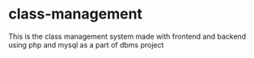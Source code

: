 # class-management
This is the class management system made with frontend and backend using php and mysql as a part of dbms project 
